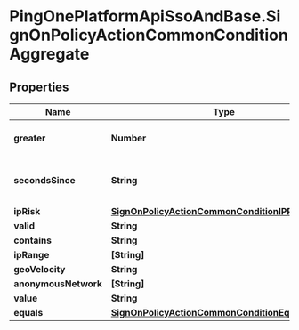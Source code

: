 # PingOnePlatformApiSsoAndBase.SignOnPolicyActionCommonConditionAggregate

## Properties

Name | Type | Description | Notes
------------ | ------------- | ------------- | -------------
**greater** | **Number** | An integer that specifies the maximum number of seconds to wait since the last sign on before prompting for a new sign-on action. | 
**secondsSince** | **String** | A string representing a condition variable.  For more information, see documenation at https://apidocs.pingidentity.com/pingone/platform/v1/api/#sign-on-policy-actions . | 
**ipRisk** | [**SignOnPolicyActionCommonConditionIPRiskIpRisk**](SignOnPolicyActionCommonConditionIPRiskIpRisk.md) |  | 
**valid** | **String** |  | 
**contains** | **String** |  | 
**ipRange** | **[String]** |  | 
**geoVelocity** | **String** |  | 
**anonymousNetwork** | **[String]** |  | 
**value** | **String** |  | 
**equals** | [**SignOnPolicyActionCommonConditionEqualsEquals**](SignOnPolicyActionCommonConditionEqualsEquals.md) |  | 



